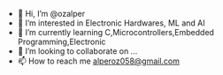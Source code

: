 - 👋 Hi, I’m @ozalper
- 👀 I’m interested in Electronic Hardwares, ML and AI
- 🌱 I’m currently learning C,Microcontrollers,Embedded Programming,Electronic
- 💞️ I’m looking to collaborate on ...
- 📫 How to reach me alperoz058@gmail.com 

<!---
ozalper/ozalper is a ✨ special ✨ repository because its `README.md` (this file) appears on your GitHub profile.
You can click the Preview link to take a look at your changes.
--->
